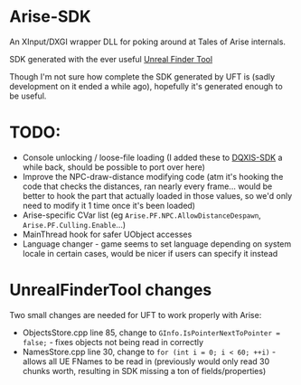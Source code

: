 # Arise-SDK

An XInput/DXGI wrapper DLL for poking around at Tales of Arise internals.

SDK generated with the ever useful [Unreal Finder Tool](https://github.com/CorrM/Unreal-Finder-Tool)

Though I'm not sure how complete the SDK generated by UFT is (sadly development on it ended a while ago), hopefully it's generated enough to be useful.

# TODO:
- Console unlocking / loose-file loading (I added these to [DQXIS-SDK](https://github.com/emoose/DQXIS-SDK) a while back, should be possible to port over here)
- Improve the NPC-draw-distance modifying code (atm it's hooking the code that checks the distances, ran nearly every frame... would be better to hook the part that actually loaded in those values, so we'd only need to modify it 1 time once it's been loaded)
- Arise-specific CVar list (eg `Arise.PF.NPC.AllowDistanceDespawn`, `Arise.PF.Culling.Enable`...)
- MainThread hook for safer UObject accesses
- Language changer - game seems to set language depending on system locale in certain cases, would be nicer if users can specify it instead

# UnrealFinderTool changes
Two small changes are needed for UFT to work properly with Arise:
- ObjectsStore.cpp line 85, change to `GInfo.IsPointerNextToPointer = false;` - fixes objects not being read in correctly
- NamesStore.cpp line 30, change to `for (int i = 0; i < 60; ++i)` - allows all UE FNames to be read in (previously would only read 30 chunks worth, resulting in SDK missing a ton of fields/properties)
